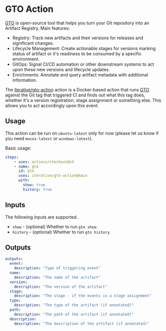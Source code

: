 # GTO Action

[GTO](https://github.com/iterative/gto) is open-source tool that helps you turn
your Git repository into an Artifact Registry. Main features:

- Registry: Track new artifacts and their versions for releases and significant
  changes.
- Lifecycle Management: Create actionable stages for versions marking status of
  artifact or it's readiness to be consumed by a specific environment.
- GitOps: Signal CI/CD automation or other downstream systems to act upon these
  new versions and lifecycle updates.
- Enrichments: Annotate and query artifact metadata with additional information.

The [iterative/gto-action](https://github.com/iterative/gto-action) action is a
Docker-based action that runs [GTO](https://github.com/iterative/gto) against
the Git tag that triggered CI and finds out what this tag does, whether it's a
version registration, stage assignment or something else. This allows you to act
accordingly upon this event.

## Usage

This action can be run on `ubuntu-latest` only for now (please let us know if
you need `macos-latest` or `windows-latest`).

Basic usage:

```yaml
steps:
    - uses: actions/checkout@v3
    - name: gto
      id: gto
      uses: iterative/gto-action@main
      with:
        show: true
        history: true
```

## Inputs

The following inputs are supported.

- `show` - (optional) Whether to run `gto show`.
- `history` - (optional) Whether to run `gto history`.

## Outputs

```yaml
outputs:
  event:
    description: "Type of triggering event"
  name:
    description: "The name of the artifact"
  version:
    description: "The version of the artifact"
  stage:
    description: "The stage - if the events is a stage assignment"
  type:
    description: "The type of the artifact (if annotated)"
  path:
    description: "The path of the artifact (if annotated)"
  description:
    description: "The description of the artifact (if annotated)"
```
